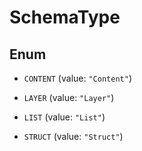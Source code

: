
# SchemaType

## Enum


* `CONTENT` (value: `"Content"`)

* `LAYER` (value: `"Layer"`)

* `LIST` (value: `"List"`)

* `STRUCT` (value: `"Struct"`)




